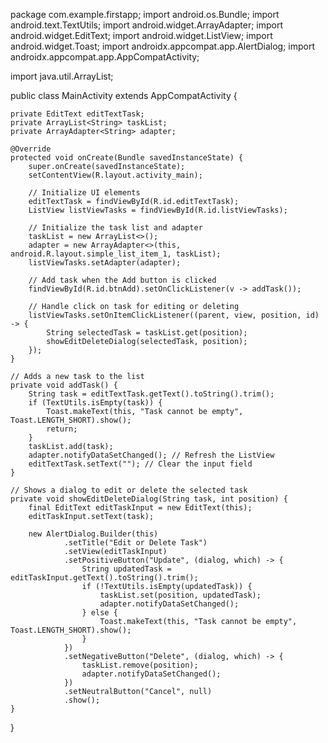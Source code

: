 package com.example.firstapp;
import android.os.Bundle;
import android.text.TextUtils;
import android.widget.ArrayAdapter;
import android.widget.EditText;
import android.widget.ListView;
import android.widget.Toast;
import androidx.appcompat.app.AlertDialog;
import androidx.appcompat.app.AppCompatActivity;

import java.util.ArrayList;

public class MainActivity extends AppCompatActivity {

    private EditText editTextTask;
    private ArrayList<String> taskList;
    private ArrayAdapter<String> adapter;

    @Override
    protected void onCreate(Bundle savedInstanceState) {
        super.onCreate(savedInstanceState);
        setContentView(R.layout.activity_main);

        // Initialize UI elements
        editTextTask = findViewById(R.id.editTextTask);
        ListView listViewTasks = findViewById(R.id.listViewTasks);

        // Initialize the task list and adapter
        taskList = new ArrayList<>();
        adapter = new ArrayAdapter<>(this, android.R.layout.simple_list_item_1, taskList);
        listViewTasks.setAdapter(adapter);

        // Add task when the Add button is clicked
        findViewById(R.id.btnAdd).setOnClickListener(v -> addTask());

        // Handle click on task for editing or deleting
        listViewTasks.setOnItemClickListener((parent, view, position, id) -> {
            String selectedTask = taskList.get(position);
            showEditDeleteDialog(selectedTask, position);
        });
    }

    // Adds a new task to the list
    private void addTask() {
        String task = editTextTask.getText().toString().trim();
        if (TextUtils.isEmpty(task)) {
            Toast.makeText(this, "Task cannot be empty", Toast.LENGTH_SHORT).show();
            return;
        }
        taskList.add(task);
        adapter.notifyDataSetChanged(); // Refresh the ListView
        editTextTask.setText(""); // Clear the input field
    }

    // Shows a dialog to edit or delete the selected task
    private void showEditDeleteDialog(String task, int position) {
        final EditText editTaskInput = new EditText(this);
        editTaskInput.setText(task);

        new AlertDialog.Builder(this)
                .setTitle("Edit or Delete Task")
                .setView(editTaskInput)
                .setPositiveButton("Update", (dialog, which) -> {
                    String updatedTask = editTaskInput.getText().toString().trim();
                    if (!TextUtils.isEmpty(updatedTask)) {
                        taskList.set(position, updatedTask);
                        adapter.notifyDataSetChanged();
                    } else {
                        Toast.makeText(this, "Task cannot be empty", Toast.LENGTH_SHORT).show();
                    }
                })
                .setNegativeButton("Delete", (dialog, which) -> {
                    taskList.remove(position);
                    adapter.notifyDataSetChanged();
                })
                .setNeutralButton("Cancel", null)
                .show();
    }
}

